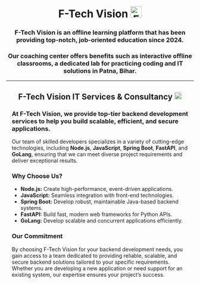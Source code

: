 <!DOCTYPE html>
<html lang="en">
<head>
    <meta charset="UTF-8">
    <meta name="viewport" content="width=device-width, initial-scale=1.0">
    <link rel="icon" type="image/x-icon" href="./favicon.ico">
</head>
<body>
    <div style="text-align: center;">
        <h1>
            <a href="https://ftechvision.com" style="text-decoration: none; color: inherit;">
                F-Tech Vision <img src="./favicon.ico" alt="F-Tech Vision Logo" width="30" height="30">
            </a>
        </h1>
        <h3>F-Tech Vision is an offline learning platform that has been providing top-notch, job-oriented education since 2024.</h3>
        <h3>Our coaching center offers benefits such as interactive offline classrooms, a dedicated lab for practicing coding and IT solutions in Patna, Bihar.</h3>
    </div>
    <hr>
    <div style="text-align: center;">
        <h2>
            <a href="https://services.ftechvision.com" style="text-decoration: none; color: inherit;">
                F-Tech Vision IT Services & Consultancy <img src="./favicon.ico" alt="F-Tech Vision Logo" width="20" height="20">
            </a>
        </h2>
    </div>
    <div style="padding: 0 15px;">
        <h3>At F-Tech Vision, we provide top-tier backend development services to help you build scalable, efficient, and secure applications.</h3>
        <p>Our team of skilled developers specializes in a variety of cutting-edge technologies, including <strong>Node.js</strong>, <strong>JavaScript</strong>, <strong>Spring Boot</strong>, <strong>FastAPI</strong>, and <strong>GoLang</strong>, ensuring that we can meet diverse project requirements and deliver exceptional results.</p>
        <h3>Why Choose Us?</h3>
        <ul>
            <li><strong>Node.js:</strong> Create high-performance, event-driven applications.</li>
            <li><strong>JavaScript:</strong> Seamless integration with front-end technologies.</li>
            <li><strong>Spring Boot:</strong> Develop robust, maintainable Java-based backend systems.</li>
            <li><strong>FastAPI:</strong> Build fast, modern web frameworks for Python APIs.</li>
            <li><strong>GoLang:</strong> Develop scalable and concurrent applications efficiently.</li>
        </ul>
        <h3>Our Commitment</h3>
        <p>By choosing F-Tech Vision for your backend development needs, you gain access to a team dedicated to providing reliable, scalable, and secure backend solutions tailored to your specific requirements. Whether you are developing a new application or need support for an existing system, our expertise ensures your project’s success.</p>
    </div>
</body>
</html>
